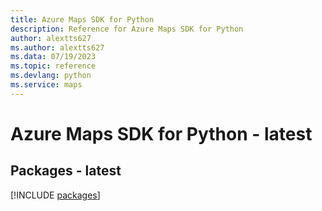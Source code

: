```yaml
---
title: Azure Maps SDK for Python
description: Reference for Azure Maps SDK for Python
author: alextts627
ms.author: alextts627
ms.data: 07/19/2023
ms.topic: reference
ms.devlang: python
ms.service: maps
---
```

# Azure Maps SDK for Python - latest
## Packages - latest
[!INCLUDE [packages](maps-index.md)]